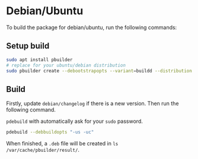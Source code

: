 # Debian/Ubuntu

To build the package for debian/ubuntu, run the following commands:

## Setup build

```bash
sudo apt install pbuilder
# replace for your ubuntu/debian distribution
sudo pbuilder create --debootstrapopts --variant=buildd --distribution focal
```

## Build

Firstly, update `debian/changelog` if there is a new version.
Then run the following command.

`pdebuild` with automatically ask for your `sudo` password.

```bash
pdebuild --debbuildopts "-us -uc"
```

When finished, a `.deb` file will be created in `ls /var/cache/pbuilder/result/`.
